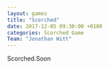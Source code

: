 ```yaml
---
layout: games
title: "Scorched"
date: 2017-12-05 09:30:00 +0100
categories: Scorched Game
Team: "Jonathan Witt"
---
```


Scorched.Soon

